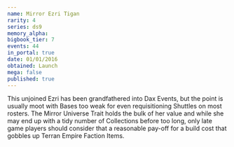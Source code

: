 ```yaml
---
name: Mirror Ezri Tigan
rarity: 4
series: ds9
memory_alpha:
bigbook_tier: 7
events: 44
in_portal: true
date: 01/01/2016
obtained: Launch
mega: false
published: true
---
```


This unjoined Ezri has been grandfathered into Dax Events, but the point is usually moot with Bases too weak for even requisitioning Shuttles on most rosters. The Mirror Universe Trait holds the bulk of her value and while she may end up with a tidy number of Collections before too long, only late game players should consider that a reasonable pay-off for a build cost that gobbles up Terran Empire Faction Items.
